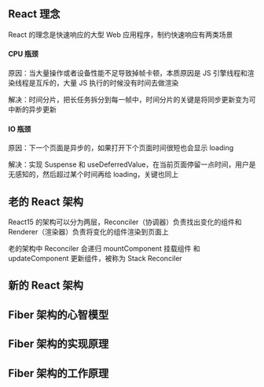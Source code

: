 ## React 理念

React 的理念是快速响应的大型 Web 应用程序，制约快速响应有两类场景

#### CPU 瓶颈

原因：当大量操作或者设备性能不足导致掉帧卡顿，本质原因是 JS 引擎线程和渲染线程是互斥的，大量 JS 执行的时候没有时间去做渲染

解决：时间分片，把长任务拆分到每一帧中，时间分片的关键是将同步更新变为可中断的异步更新

#### IO 瓶颈

原因：下一个页面是异步的，如果打开下个页面时间很短也会显示 loading

解决：实现 Suspense 和 useDeferredValue，在当前页面停留一点时间，用户是无感知的，然后超过某个时间再给 loading，关键也同上

## 老的 React 架构

React15 的架构可以分为两层，Reconciler（协调器）负责找出变化的组件和 Renderer（渲染器）负责将变化的组件渲染到页面上

老的架构中 Reconciler 会递归 mountComponent 挂载组件 和 updateComponent 更新组件，被称为 Stack Reconciler

## 新的 React 架构

## Fiber 架构的心智模型

## Fiber 架构的实现原理

## Fiber 架构的工作原理

